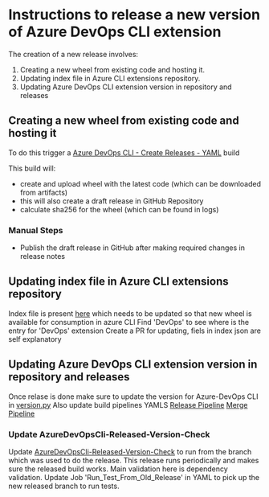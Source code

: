 # Instructions to release a new version of Azure DevOps CLI extension

The creation of a new release involves:

1. Creating a new wheel from existing code and hosting it.
1. Updating index file in Azure CLI extensions repository.
1. Updating Azure DevOps CLI extension version in repository and releases

## Creating a new wheel from existing code and hosting it

To do this trigger a [Azure DevOps CLI - Create Releases - YAML](https://dev.azure.com/ms/azure-devops-cli-extension/_build?definitionId=38) build

This build will:

* create and upload wheel with the latest code (which can be downloaded from artifacts)
* this will also create a draft release in GitHub Repository
* calculate sha256 for the wheel (which can be found in logs)

### Manual Steps

* Publish the draft release in GitHub after making required changes in release notes

## Updating index file in Azure CLI extensions repository

Index file is present [here](https://github.com/Azure/azure-cli-extensions/blob/master/src/index.json) which needs to be updated so that new wheel is available for consumption in azure CLI
Find 'DevOps' to see where is the entry for 'DevOps' extension
Create a PR for updating, fiels in index json are self explanatory

## Updating Azure DevOps CLI extension version in repository and releases

Once relase is done make sure to update the version for Azure-DevOps CLI in [version.py](https://github.com/Microsoft/azure-devops-cli-extension/blob/master/azure-devops/azext_devops/version.py)
Also update build pipelines YAMLS
[Release Pipeline](./../.azure-pipelines/azure-pipelines-create-release.yml)
[Merge Pipeline](./../.azure-pipelines/azure-pipelines-merge.yml)

### Update AzureDevOpsCli-Released-Version-Check

Update [AzureDevOpsCli-Released-Version-Check](https://dev.azure.com/ms/azure-devops-cli-extension/_build?definitionId=36) to run from the branch which was used to do the release.
This release runs periodically and makes sure the released build works. Main validation here is dependency validation.
Update Job 'Run_Test_From_Old_Release' in YAML to pick up the new released branch to run tests.
